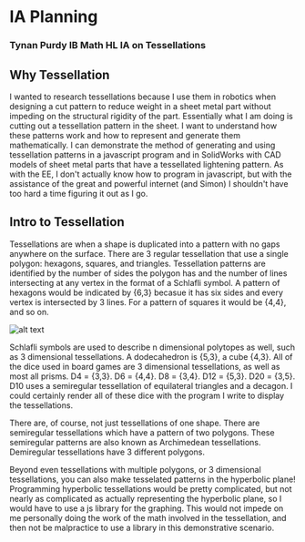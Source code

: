 # IA Planning
### Tynan Purdy IB Math HL IA on Tessellations
## Why Tessellation
I wanted to research tessellations because I use them in robotics when designing a cut pattern to reduce weight in a sheet metal part without impeding on the structural rigidity of the part. Essentially what I am doing is cutting out a tessellation pattern in the sheet. I want to understand how these patterns work and how to represent and generate them mathematically. I can demonstrate the method of generating and using tessellation patterns in a javascript program and in SolidWorks with CAD models of sheet metal parts that have a tessellated lightening pattern. As with the EE, I don't actually know how to program in javascript, but with the assistance of the great and powerful internet (and Simon) I shouldn't have too hard a time figuring it out as I go. 

## Intro to Tessellation

Tessellations are when a shape is duplicated into a pattern with no gaps anywhere on the surface. There are 3 regular tessellation that use a single polygon: hexagons, squares, and triangles. Tessellation patterns are identified by the number of sides the polygon has and the number of lines intersecting at any vertex in the format of a Schlafli symbol. A pattern of hexagons would be indicated by {6,3} becasue it has six sides and every vertex is intersected by 3 lines. For a pattern of squares it would be {4,4}, and so on.

![alt text](http://mathworld.wolfram.com/images/eps-gif/RegularTessellations_1000.gif "Regular Tessellations")

Schlafli symbols are used to describe n dimensional polytopes as well, such as 3 dimensional tessellations. A dodecahedron is {5,3}, a cube {4,3}. All of the dice used in board games are 3 dimensional tessellations, as well as most all prisms. D4 = {3,3}. D6 = {4,4}. D8 = {3,4}. D12 = {5,3}. D20 = {3,5}. D10 uses a semiregular tessellation of equilateral triangles and a decagon. I could certainly render all of these dice with the program I write to display the tessellations. 

There are, of course, not just tessellations of one shape. There are semiregular tessellations which have a pattern of two polygons. These semiregular patterns are also known as Archimedean tessellations. Demiregular tessellations have 3 different polygons. 

Beyond even tessellations with multiple polygons, or 3 dimensional tessellations, you can also make tesselated patterns in the hyperbolic plane! Programming hyperbolic tessellations would be pretty complicated, but not nearly as complicated as actually representing the hyperbolic plane, so I would have to use a js library for the graphing. This would not impede on me personally doing the work of the math involved in the tessellation, and then not be malpractice to use a library in this demonstrative scenario. 